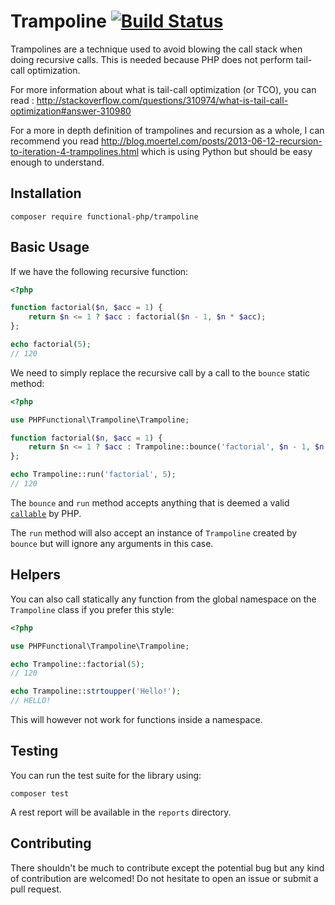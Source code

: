 # Trampoline [![Build Status](https://travis-ci.org/functional-php/trampoline.svg)](https://travis-ci.org/functional-php/trampoline)

Trampolines are a technique used to avoid blowing the call stack when doing recursive calls. This is needed because PHP does not perform tail-call optimization.

For more information about what is tail-call optimization (or TCO), you can read : http://stackoverflow.com/questions/310974/what-is-tail-call-optimization#answer-310980

For a more in depth definition of trampolines and recursion as a whole, I can recommend you read http://blog.moertel.com/posts/2013-06-12-recursion-to-iteration-4-trampolines.html which is using Python but should be easy enough to understand.

## Installation

    composer require functional-php/trampoline

## Basic Usage

If we have the following recursive function:

```php
<?php

function factorial($n, $acc = 1) {
    return $n <= 1 ? $acc : factorial($n - 1, $n * $acc);
};

echo factorial(5);
// 120

```

We need to simply replace the recursive call by a call to the `bounce` static method:

``` php
<?php

use PHPFunctional\Trampoline\Trampoline;

function factorial($n, $acc = 1) {
    return $n <= 1 ? $acc : Trampoline::bounce('factorial', $n - 1, $n * $acc);
};

echo Trampoline::run('factorial', 5);
// 120

```

The `bounce` and `run` method accepts anything that is deemed a valid [`callable`](http://php.net/manual/en/language.types.callable.php) by PHP.

The `run` method will also accept an instance of `Trampoline` created by `bounce` but will ignore any arguments in this case.

## Helpers

You can also call statically any function from the global namespace on the `Trampoline` class if you prefer this style:

``` php
<?php

use PHPFunctional\Trampoline\Trampoline;

echo Trampoline::factorial(5);
// 120

echo Trampoline::strtoupper('Hello!');
// HELLO!

```

This will however not work for functions inside a namespace.

## Testing

You can run the test suite for the library using:

    composer test
    
A rest report will be available in the `reports` directory.

## Contributing

There shouldn't be much to contribute except the potential bug but any kind of contribution are welcomed! Do not hesitate to open an issue or submit a pull request.